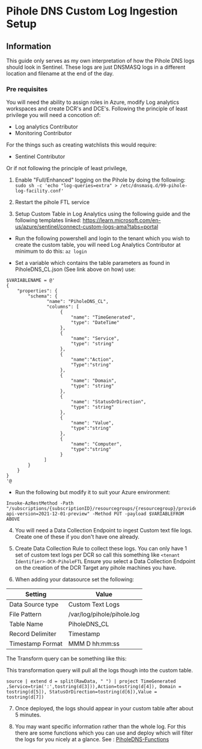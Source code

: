 # Pihole DNS Custom Log Ingestion Setup

## Information
This guide only serves as my own interpretation of how the Pihole DNS logs should look in Sentinel. These logs are just DNSMASQ logs in a different location and filename at the
end of the day. 

### Pre requisites
You will need the ability to assign roles in Azure, modify Log analytics workspaces and create DCR's and DCE's.
Following the principle of least privilege you will need a concotion of:
- Log analytics Contributor 
- Monitoring Contributor

For the things such as creating watchlists this would require:
- Sentinel Contributor


Or if not following the principle of least privilege, 

1. Enable "Full/Enhanced" logging on the Pihole by doing the following:
`sudo sh -c 'echo "log-queries=extra" > /etc/dnsmasq.d/99-pihole-log-facility.conf'`

2. Restart the pihole FTL service

3. Setup Custom Table in Log Analytics using the following guide and the following templates linked:
https://learn.microsoft.com/en-us/azure/sentinel/connect-custom-logs-ama?tabs=portal

- Run the following powershell and login to the tenant which you wish to create the custom table, you will need Log Analytics Contributor at minimum to do this:
`az login`

- Set a variable which contains the table parameters as found in PiholeDNS_CL.json (See link above on how)
use:
```
$VARIABLENAME = @'
{
    "properties": {
        "schema": {
               "name": "PiholeDNS_CL",
               "columns": [
                    {
                        "name": "TimeGenerated",
                        "type": "DateTime"
                    }, 
                    {
                        "name": "Service",
                        "type": "string"
                    },
                    {
                        "name":"Action",
                        "Type":"string"
                    },
                    {
                        "name": "Domain",
                        "type": "string"
                    },
                    {
                        "name": "StatusOrDirection",
                        "type": "string"
                    },
                    {
                        "name": "Value",
                        "type":"string"
                    },
                    {
                        "name": "Computer",
                        "type":"string"
                    }
              ]
        }
    }
}
'@
```
- Run the following but modify it to suit your Azure environment:
```
Invoke-AzRestMethod -Path "/subscriptions/{subscriptionID}/resourcegroups/{resourcegroup}/providers/microsoft.operationalinsights/workspaces/{Workspace}/tables/{TableName}_CL?api-version=2021-12-01-preview" -Method PUT -payload $VARIABLEFROM ABOVE
```

4. You will need a Data Collection Endpoint to ingest Custom text file logs. Create one of these if you don't have one already.

5. Create Data Collection Rule to collect these logs. You can only have 1 set of custom text logs per DCR so call this something like `<tenant Identifier>-DCR-PiholeFTL`
Ensure you select a Data Collection Endpoint on the creation of the DCR
Target any pihole machines you have.

6. When adding your datasource set the following:

| Setting | Value |
|---------|-------|
| Data Source type | Custom Text Logs |
| File Pattern | /var/log/pihole/pihole.log |
| Table Name | PiholeDNS_CL |
| Record Delimiter | Timestamp |
| Timestamp Format | MMM D hh:mm:ss|

The Transform query can be something like this:

This transformation query will pull all the logs though into the custom table.
```
source | extend d = split(RawData, " ") | project TimeGenerated ,Service=trim(':',tostring(d[3])),Action=tostring(d[4]), Domain = tostring(d[5]), StatusOrDirection=tostring(d[6]),Value = tostring(d[7])
```

7. Once deployed, the logs should appear in your custom table after about 5 minutes.

8. You may want specific information rather than the whole log. For this there are some functions which you can use and deploy which will filter the logs for you nicely at a glance.
See : [PiholeDNS-Functions](https://github.com/0xNekobasu/Pihole-Sentinel-Logging/tree/main/Pihole-PiholeDNS/PiholeDNS-Functions)